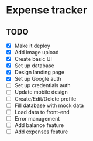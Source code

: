 # Expense tracker

## TODO

- [x] Make it deploy
- [x] Add image upload
- [x] Create basic UI
- [x] Set up database
- [x] Design landing page
- [x] Set up Google auth
- [ ] Set up credentials auth
- [ ] Update mobile design
- [ ] Create/Edit/Delete profile
- [ ] Fill database with mock data
- [ ] Load data to front-end
- [ ] Error management
- [ ] Add balance feature
- [ ] Add expenses feature
